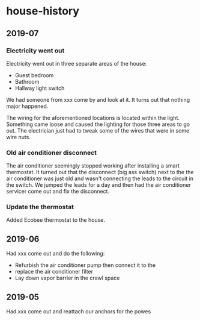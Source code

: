 # house-history

## 2019-07

### Electricity went out

Electricity went out in three separate areas of the house:

- Guest bedroom
- Bathroom
- Hallway light switch

We had someone from xxx come by and look at it. It turns out that nothing major happened.

The wiring for the aforementioned locations is located within the light. Something came loose and caused the lighting for those three areas to go out. The electrician just had to tweak some of the wires that were in some wire nuts.

### Old air conditioner disconnect

The air conditioner seemingly stopped working after installing a smart thermostat. It turned out that the disconnect (big ass switch) next to the the air conditioner was just old and wasn't connecting the leads to the circuit in the switch. We jumped the leads for a day and then had the air conditioner servicer come out and fix the disconnect.

### Update the thermostat

Added Ecobee thermostat to the house.

## 2019-06

Had xxx come out and do the following:

- Refurbish the air conditioner pump then connect it to the
- replace the air conditioner filter
- Lay down vapor barrier in the crawl space

## 2019-05

Had xxx come out and reattach our anchors for the powes
